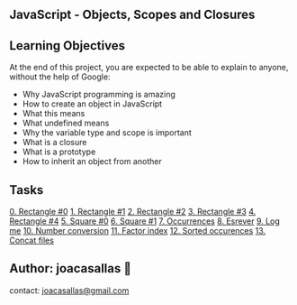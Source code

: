 ## JavaScript - Objects, Scopes and Closures ##  

## Learning Objectives ##

At the end of this project, you are expected to be able to explain to anyone, without the help of Google:

* Why JavaScript programming is amazing  
* How to create an object in JavaScript  
* What this means  
* What undefined means  
* Why the variable type and scope is important  
* What is a closure  
* What is a prototype  
* How to inherit an object from another 

## Tasks ##  
[0. Rectangle #0](https://github.com/joacasallas2/holbertonschool-higher_level_programming/blob/main/javascript_objects_scopes_closures/0-rectangle.js)
[1. Rectangle #1](https://github.com/joacasallas2/holbertonschool-higher_level_programming/blob/main/javascript_objects_scopes_closures/1-rectangle.js)
[2. Rectangle #2](https://github.com/joacasallas2/holbertonschool-higher_level_programming/blob/main/javascript_objects_scopes_closures/2-rectangle.js)
[3. Rectangle #3](https://github.com/joacasallas2/holbertonschool-higher_level_programming/blob/main/javascript_objects_scopes_closures/3-rectangle.js)
[4. Rectangle #4](https://github.com/joacasallas2/holbertonschool-higher_level_programming/blob/main/javascript_objects_scopes_closures/4-rectangle.js)
[5. Square #0](https://github.com/joacasallas2/holbertonschool-higher_level_programming/blob/main/javascript_objects_scopes_closures/5-square.js)
[6. Square #1](https://github.com/joacasallas2/holbertonschool-higher_level_programming/blob/main/javascript_objects_scopes_closures/6-square.js)
[7. Occurrences](https://github.com/joacasallas2/holbertonschool-higher_level_programming/blob/main/javascript_objects_scopes_closures/7-occurrences.js)
[8. Esrever](https://github.com/joacasallas2/holbertonschool-higher_level_programming/blob/main/javascript_objects_scopes_closures/8-esrever.js)
[9. Log me](https://github.com/joacasallas2/holbertonschool-higher_level_programming/blob/main/javascript_objects_scopes_closures/9-logme.js)
[10. Number conversion](https://github.com/joacasallas2/holbertonschool-higher_level_programming/blob/main/javascript_objects_scopes_closures/10-converter.js)
[11. Factor index](https://github.com/joacasallas2/holbertonschool-higher_level_programming/blob/main/javascript_objects_scopes_closures/100-map.js)
[12. Sorted occurences](https://github.com/joacasallas2/holbertonschool-higher_level_programming/blob/main/javascript_objects_scopes_closures/101-sorted.js)
[13. Concat files](https://github.com/joacasallas2/holbertonschool-higher_level_programming/blob/main/javascript_objects_scopes_closures/102-concat.js)



## Author:  joacasallas :information_desk_person:  
contact:  joacasallas@gmail.com  
